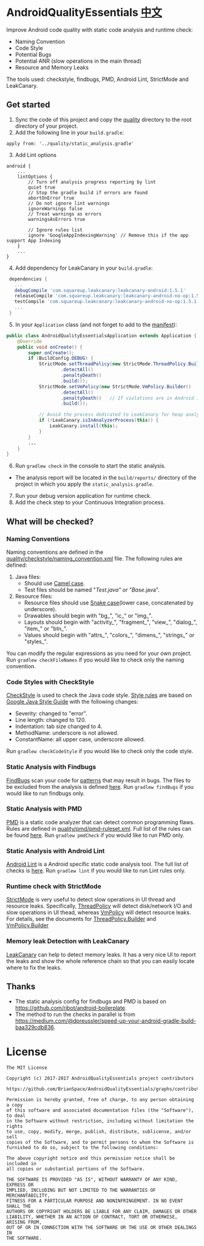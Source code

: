 # AndroidQualityEssentials [中文](README_zh.md)
Improve Android code quality with static code analysis and runtime check:
* Naming Convention
* Code Style
* Potential Bugs
* Potential ANR (slow operations in the main thread)
* Resource and Memory Leaks

The tools used: checkstyle, findbugs, PMD, Android Lint, StrictMode and LeakCanary.
## Get started
1. Sync the code of this project and copy the [quality](quality) directory to the root directory of your project.
2. Add the following line in your `build.gradle`:
```
apply from: '../quality/static_analysis.gradle'
```
3. Add Lint options
```
android {
    ...
    lintOptions {
        // Turn off analysis progress reporting by lint
        quiet true
        // Stop the gradle build if errors are found
        abortOnError true
        // Do not ignore lint warnings
        ignoreWarnings false
        // Treat warnings as errors
        warningsAsErrors true

        // Ignore rules list
        ignore 'GoogleAppIndexingWarning' // Remove this if the app support App Indexing
    }
    ...
}
```
4. Add dependency for LeakCanary in your `build.gradle`:
```gradle
 dependencies {
   ...
   debugCompile 'com.squareup.leakcanary:leakcanary-android:1.5.1'
   releaseCompile 'com.squareup.leakcanary:leakcanary-android-no-op:1.5.1'
   testCompile 'com.squareup.leakcanary:leakcanary-android-no-op:1.5.1'
   ...
 }
```
5. In your `Application` class (and not forget to add to the [manifest](app/src/main/AndroidManifest.xml)):
```java
public class AndroidQualityEssentialsApplication extends Application {
    @Override
    public void onCreate() {
        super.onCreate();
        if (BuildConfig.DEBUG) {
            StrictMode.setThreadPolicy(new StrictMode.ThreadPolicy.Builder()
                    .detectAll()
                    .penaltyDeath()
                    .build());
            StrictMode.setVmPolicy(new StrictMode.VmPolicy.Builder()
                    .detectAll()
                    .penaltyDeath()   // If violations are in Android itself or 3rd-party libs, use penaltyLog.
                    .build());

            // Avoid the process dedicated to LeakCanary for heap analysis.
            if (!LeakCanary.isInAnalyzerProcess(this)) {
                LeakCanary.install(this);
            }
        }
        ...
    }
}
```
6. Run `gradlew check` in the console to start the static analysis.
-  The analysis report will be located in the `build/reports/` directory of the project in which you apply the `static_analysis.gradle`.
7. Run your debug version application for runtime check.
8. Add the check step to your Continuous Integration process.

## What will be checked?
### Naming Conventions
Naming conventions are defined in the [quality/checkstyle/naming_convention.xml](quality/checkstyle/naming_convention.xml) file. The following rules are defined:
1. Java files:
   - Should use [Camel case](https://en.wikipedia.org/wiki/Camel_case).
   - Test files should be named "*Test.java" or "Base*.java".
2. Resource files:
   - Resource files should use [Snake case](https://en.wikipedia.org/wiki/Snake_case)(lower case, concatenated by underscore).
   - Drawables should begin with "bg_", "ic_" or "img_".
   - Layouts should begin with "activity_", "fragment_", "view_", "dialog_", "item_" or "btn_".
   - Values should begin with "attrs_", "colors_", "dimens_", "strings_" or "styles_".

You can modify the regular expressions as you need for your own project.
Run `gradlew checkFileNames` if you would like to check only the naming convention.
### Code Styles with CheckStyle
[CheckStyle](http://checkstyle.sourceforge.net/) is used to check the Java code style. [Style rules](quality/checkstyle/google_checks.xml) are based on [Google Java Style Guide](https://github.com/checkstyle/checkstyle/blob/master/src/main/resources/google_checks.xml) with the following changes:
   - Severity: changed to "error".
   - Line length: changed to 120.
   - Indentation: tab size changed to 4.
   - MethodName: underscore is not allowed.
   - ConstantName: all upper case, underscore allowed.

Run `gradlew checkCodeStyle` if you would like to check only the code style.
### Static Analysis with Findbugs
[FindBugs](http://findbugs.sourceforge.net/) scan your code for [patterns](http://findbugs.sourceforge.net/bugDescriptions.html) that may result in bugs. The files to be excluded from the analysis is defined [here](quality/findbugs/android-exclude-filter.xml).
Run `gradlew findBugs` if you would like to run findbugs only.
### Static Analysis with PMD
[PMD](https://pmd.github.io/) is a static code analyzer that can detect common programming flaws. Rules are defined in [quality/pmd/pmd-ruleset.xml](quality/pmd/pmd-ruleset.xml). Full list of the rules can be found [here](https://pmd.github.io/pmd-5.8.0/pmd-java/rules/index.html). 
Run `gradlew pmdCheck` if you would like to run PMD only.
### Static Analysis with Android Lint
[Android Lint](https://developer.android.com/studio/write/lint.html) is a Android specific static code analysis tool. The full list of checks is [here](http://tools.android.com/tips/lint-checks). 
Run `gradlew lint` if you would like to run Lint rules only.
### Runtime check with StrictMode
[StrictMode](https://developer.android.com/reference/android/os/StrictMode.html) is very useful to detect slow operations in UI thread and resource leaks.
Specifically, [ThreadPolicy](https://developer.android.com/reference/android/os/StrictMode.ThreadPolicy.html) will detect disk/network I/O and slow operations in UI thead, whereas [VmPolicy](https://developer.android.com/reference/android/os/StrictMode.VmPolicy.html) will detect resource leaks.
For details, see the documents for [ThreadPolicy.Builder](https://developer.android.com/reference/android/os/StrictMode.ThreadPolicy.Builder.html)
and [VmPolicy.Builder](https://developer.android.com/reference/android/os/StrictMode.VmPolicy.Builder.html)

### Memory leak Detection with LeakCanary
[LeakCanary](https://github.com/square/leakcanary) can help to detect memory leaks. It has a very nice UI to report the leaks and show the whole reference chain so that you can easily locate where to fix the leaks.

## Thanks
* The static analysis config for findbugs and PMD is based on <https://github.com/ribot/android-boilerplate>.
* The method to run the checks in parallel is from <https://medium.com/@dpreussler/speed-up-your-android-gradle-build-baa329cdb836>.

License
=======

    The MIT License

    Copyright (c) 2017-2017 AndroidQualityEssentials project contributors

    https://github.com/BrianSpace/AndroidQualityEssentials/graphs/contributors

    Permission is hereby granted, free of charge, to any person obtaining a copy
    of this software and associated documentation files (the "Software"), to deal
    in the Software without restriction, including without limitation the rights
    to use, copy, modify, merge, publish, distribute, sublicense, and/or sell
    copies of the Software, and to permit persons to whom the Software is
    furnished to do so, subject to the following conditions:

    The above copyright notice and this permission notice shall be included in
    all copies or substantial portions of the Software.

    THE SOFTWARE IS PROVIDED "AS IS", WITHOUT WARRANTY OF ANY KIND, EXPRESS OR
    IMPLIED, INCLUDING BUT NOT LIMITED TO THE WARRANTIES OF MERCHANTABILITY,
    FITNESS FOR A PARTICULAR PURPOSE AND NONINFRINGEMENT. IN NO EVENT SHALL THE
    AUTHORS OR COPYRIGHT HOLDERS BE LIABLE FOR ANY CLAIM, DAMAGES OR OTHER
    LIABILITY, WHETHER IN AN ACTION OF CONTRACT, TORT OR OTHERWISE, ARISING FROM,
    OUT OF OR IN CONNECTION WITH THE SOFTWARE OR THE USE OR OTHER DEALINGS IN
    THE SOFTWARE.

